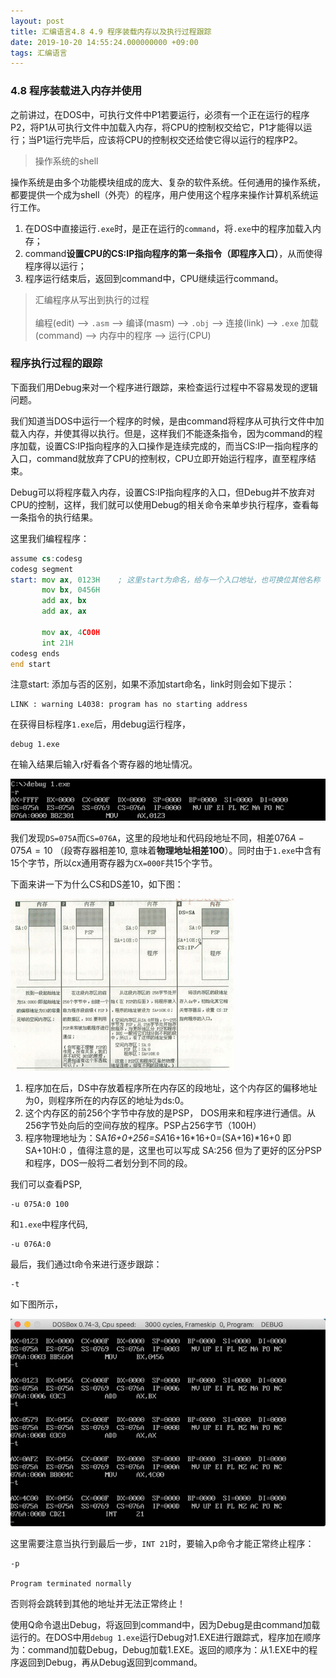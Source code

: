 ```yaml
---
layout: post
title: 汇编语言4.8 4.9 程序装载内存以及执行过程跟踪
date: 2019-10-20 14:55:24.000000000 +09:00
tags: 汇编语言
---
```


### 4.8 程序装载进入内存并使用

之前讲过，在DOS中，可执行文件中P1若要运行，必须有一个正在运行的程序P2，将P1从可执行文件中加载入内存，将CPU的控制权交给它，P1才能得以运行；当P1运行完毕后，应该将CPU的控制权交还给使它得以运行的程序P2。

> 操作系统的shell

操作系统是由多个功能模块组成的庞大、复杂的软件系统。任何通用的操作系统，都要提供一个成为shell（外壳）的程序，用户使用这个程序来操作计算机系统运行工作。

1. 在DOS中直接运行```.exe```时，是正在运行的```command```，将```.exe```中的程序加载入内存；
2. command**设置CPU的CS:IP指向程序的第一条指令（即程序入口）**，从而使得程序得以运行；
3. 程序运行结束后，返回到command中，CPU继续运行command。

> 汇编程序从写出到执行的过程<br>
<br>编程(edit) --> ```.asm``` --> 编译(masm) --> ```.obj``` --> 连接(link) --> ```.exe``` 加载(command) --> 内存中的程序 --> 运行(CPU)

### 程序执行过程的跟踪

下面我们用Debug来对一个程序进行跟踪，来检查运行过程中不容易发现的逻辑问题。

我们知道当DOS中运行一个程序的时候，是由command将程序从可执行文件中加载入内存，并使其得以执行。但是，这样我们不能逐条指令，因为command的程序加载，设置CS:IP指向程序的入口操作是连续完成的，而当CS:IP一指向程序的入口，command就放弃了CPU的控制权，CPU立即开始运行程序，直至程序结束。

Debug可以将程序载入内存，设置CS:IP指向程序的入口，但Debug并不放弃对CPU的控制，这样，我们就可以使用Debug的相关命令来单步执行程序，查看每一条指令的执行结果。

这里我们编程程序：

```asm
assume cs:codesg
codesg segment
start: mov ax, 0123H    ; 这里start为命名，给与一个入口地址，也可换位其他名称
       mov bx, 0456H
       add ax, bx
       add ax, ax

       mov ax, 4C00H
       int 21H
codesg ends
end start
```

注意start: 添加与否的区别，如果不添加start命名，link时则会如下提示：

```
LINK : warning L4038: program has no starting address
```

在获得目标程序```1.exe```后，用debug运行程序，

```
debug 1.exe
```
在输入结果后输入r好看各个寄存器的地址情况。

![figure1](/assets/201910/2019-10-20_15-50-43.png)

我们发现```DS=075A```而```CS=076A```，这里的段地址和代码段地址不同，相差$076A-075A=10$ （段寄存器相差10, 意味着**物理地址相差100**）。同时由于```1.exe```中含有15个字节，所以cx通用寄存器为```CX=000F```共15个字节。

下面来讲一下为什么CS和DS差10，如下图：

![figure2](/assets/201910/2019-10-20_16-02-58.png)

1. 程序加在后，DS中存放着程序所在内存区的段地址，这个内存区的偏移地址为0，则程序所在的内存区的地址为ds:0。
2. 这个内存区的前256个字节中存放的是PSP， DOS用来和程序进行通信。从256字节处向后的空间存放的程序。PSP占256字节（100H）
3. 程序物理地址为：SA*16+0+256=SA*16+16*16+0=(SA+16)*16+0 即 SA+10H:0 ，值得注意的是，这里也可以写成 SA:256 但为了更好的区分PSP和程序，DOS一般将二者划分到不同的段。

我们可以查看PSP,

```
-u 075A:0 100
```

和```1.exe```中程序代码,

```
-u 076A:0
```

最后，我们通过t命令来进行逐步跟踪：

```
-t
```

如下图所示，

![figure3](/assets/201910/2019-10-20_16-17-04.png)

这里需要注意当执行到最后一步，```INT 21```时，要输入p命令才能正常终止程序：

```
-p

Program terminated normally
```

否则将会跳转到其他的地址并无法正常终止！

使用Q命令退出Debug，将返回到command中，因为Debug是由command加载运行的。在DOS中用```debug 1.exe```运行Debug对1.EXE进行跟踪式，程序加在顺序为：command加载Debug，Debug加载1.EXE。返回的顺序为：从1.EXE中的程序返回到Debug，再从Debug返回到command。

